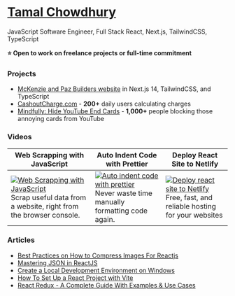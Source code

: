 # [Tamal Chowdhury](https://www.linkedin.com/in/tamalchowdhury/)

JavaScript Software Engineer, Full Stack React, Next.js, TailwindCSS, TypeScript

**⭐ Open to work on freelance projects or full-time commitment**

### Projects


- [McKenzie and Paz Builders website](https://mckenzieandpazbuilders.vercel.app/) in Next.js 14, TailwindCSS, and TypeScript
- [CashoutCharge.com](https://cashoutcharge.com) - **200+** daily users calculating charges
- [Mindfully: Hide YouTube End Cards](https://chrome.google.com/webstore/detail/hide-youtube-end-cards/ifmbbceocmponbpifmpkkhnidmgopmmf) - **1,000+** people blocking those annoying cards from YouTube

### Videos

| **Web Scrapping with JavaScript** | **Auto Indent Code with Prettier** |  **Deploy React Site to Netlify** |
| --- | --- | --- |
|  [![Web Scrapping with JavaScript](https://i.ytimg.com/vi/-GKTZJbCIhE/hqdefault.jpg?sqp=-oaymwEcCPYBEIoBSFXyq4qpAw4IARUAAIhCGAFwAcABBg==&rs=AOn4CLBvgWPryTceRIpjWRTNlSE83sFvsA)](https://www.youtube.com/watch?v=-GKTZJbCIhE) <br /> Scrap useful data from a website, right from the browser console.  |  [![Auto indent code with prettier](https://i.ytimg.com/vi/dZU2HsrlGZ4/hqdefault.jpg?sqp=-oaymwEcCPYBEIoBSFXyq4qpAw4IARUAAIhCGAFwAcABBg==&rs=AOn4CLBK7ZFtFI88Mymlgs1udkVc5bYzgg)](https://www.youtube.com/watch?v=dZU2HsrlGZ4) <br /> Never waste time manually formatting code again.   |  [![Deploy react site to Netlify](https://i.ytimg.com/vi/aJVKKbisM0w/hqdefault.jpg?sqp=-oaymwEcCPYBEIoBSFXyq4qpAw4IARUAAIhCGAFwAcABBg==&rs=AOn4CLBTUsDO9Vg3-mSJvQiSqk0Fd7PO6w)](https://www.youtube.com/watch?v=aJVKKbisM0w) <br /> Free, fast, and reliable hosting for your websites  |



### Articles

- [Best Practices on How to Compress Images For Reactjs](https://tamalweb.com/compress-images-reactjs)
- [Mastering JSON in ReactJS](https://tamalweb.com/json-reactjs)
- [Create a Local Development Environment on Windows](https://www.digitalocean.com/community/tutorials/how-to-install-node-js-and-create-a-local-development-environment-on-windows)
- [How To Set Up a React Project with Vite](https://www.digitalocean.com/community/tutorials/how-to-set-up-a-react-project-with-vite)
- [React Redux - A Complete Guide With Examples & Use Cases](https://memberstack.com/blog/react-redux)
